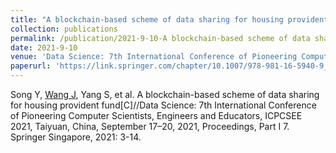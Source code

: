 ```yaml
---
title: "A blockchain-based scheme of data sharing for housing provident fund"
collection: publications
permalink: /publication/2021-9-10-A blockchain-based scheme of data sharing for housing provident fund.md
date: 2021-9-10
venue: 'Data Science: 7th International Conference of Pioneering Computer Scientists, Engineers and Educators, ICPCSEE'
paperurl: 'https://link.springer.com/chapter/10.1007/978-981-16-5940-9_1'
---
```


Song Y, <ins>Wang J</ins>, Yang S, et al. A blockchain-based scheme of data sharing for housing provident fund[C]//Data Science: 7th International Conference of Pioneering Computer Scientists, Engineers and Educators, ICPCSEE 2021, Taiyuan, China, September 17–20, 2021, Proceedings, Part I 7. Springer Singapore, 2021: 3-14.
